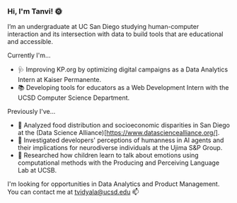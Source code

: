 ### Hi, I'm Tanvi! 🌞

I’m an undergraduate at UC San Diego studying human-computer interaction and its intersection with data to build tools that are educational and accessible. 

Currently I'm...
- 🩺 Improving KP.org by optimizing digital campaigns as a Data Analytics Intern at Kaiser Permanente.
- 📚 Developing tools for educators as a Web Development Intern with the UCSD Computer Science Department.
    
Previously I've...
- 🍎 Analyzed food distribution and socioeconomic disparities in San Diego at the (Data Science Alliance)[https://www.datasciencealliance.org/].
- 🤖 Investigated developers' perceptions of humanness in AI agents and their implications for neurodiverse individuals at the Ujima S&P Group.
- 💬 Researched how children learn to talk about emotions using computational methods with the Producing and Perceiving Language Lab at UCSB.

I'm looking for opportunities in Data Analytics and Product Management. You can contact me at tvidyala@ucsd.edu 📫 
